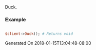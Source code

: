 Duck.
### Example

```perl

$client->Duck(); # Returns void
```


Generated On 2018-01-15T13:04:48-08:00